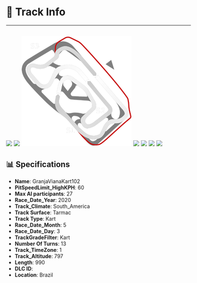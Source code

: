 # 🏁 Track Info

---
![](image_1.jpg)
![](image_2.jpg)
![](image_3.jpg)
![](image_4.jpg)
![](image_5.jpg)
![](image_6.jpg)
![](image_7.jpg)
---

## 📊 Specifications

- **Name**: GranjaVianaKart102
- **PitSpeedLimit_HighKPH**: 60
- **Max AI participants**: 27
- **Race_Date_Year**: 2020
- **Track_Climate**: South_America
- **Track Surface**: Tarmac
- **Track Type**: Kart
- **Race_Date_Month**: 5
- **Race_Date_Day**: 3
- **TrackGradeFilter**: Kart
- **Number Of Turns**: 13
- **Track_TimeZone**: 1
- **Track_Altitude**: 797
- **Length**: 990
- **DLC ID**: 
- **Location**: Brazil
